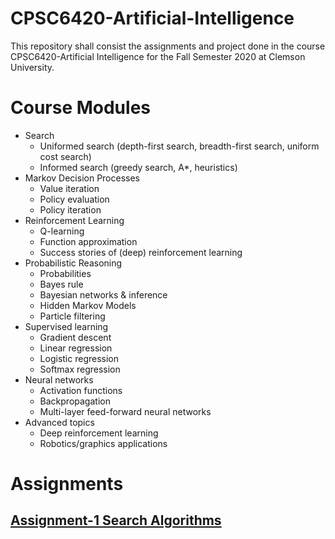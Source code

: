 # CPSC6420-Artificial-Intelligence
This repository shall consist the assignments and project done in the course CPSC6420-Artificial Intelligence for the Fall Semester 2020 at Clemson University.

# Course Modules
- Search
  - Uniformed search (depth-first search, breadth-first search, uniform cost search)
  - Informed search (greedy search, A*, heuristics) 
- Markov Decision Processes
  - Value iteration
  - Policy evaluation
  - Policy iteration
- Reinforcement Learning
  - Q-learning
  - Function approximation
  - Success stories of (deep) reinforcement learning 
- Probabilistic Reasoning
  - Probabilities
  - Bayes rule
  - Bayesian networks & inference
  - Hidden Markov Models
  - Particle filtering
- Supervised learning
  - Gradient descent
  - Linear regression
  - Logistic regression
  - Softmax regression
- Neural networks
  - Activation functions
  - Backpropagation
  - Multi-layer feed-forward neural networks
- Advanced topics
  - Deep reinforcement learning
  - Robotics/graphics applications

# Assignments
## [Assignment-1 Search Algorithms](https://github.com/ashit8450/CPSC6420-Artificial-Intelligence/tree/master/Assignment%201)